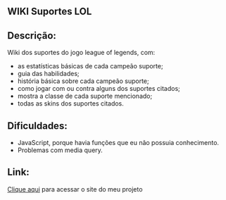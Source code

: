 ## WIKI Suportes LOL

## Descrição:
Wiki dos suportes do jogo league of legends, com:
- as estatísticas básicas de cada campeão suporte;
- guia das habilidades;
- história básica sobre cada campeão suporte;
- como jogar com ou contra alguns dos suportes citados;
- mostra a classe de cada suporte mencionado;
- todas as skins dos suportes citados.

## Dificuldades:
- JavaScript, porque havia funções que eu não possuia conhecimento. 
- Problemas com media query.

## Link:

[Clique aqui](https://murilopmaia.github.io/projeto_final/) para acessar o site do meu projeto
